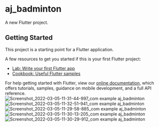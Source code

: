 # aj_badminton

A new Flutter project.

## Getting Started

This project is a starting point for a Flutter application.

A few resources to get you started if this is your first Flutter project:

- [Lab: Write your first Flutter app](https://flutter.dev/docs/get-started/codelab)
- [Cookbook: Useful Flutter samples](https://flutter.dev/docs/cookbook)

For help getting started with Flutter, view our
[online documentation](https://flutter.dev/docs), which offers tutorials,
samples, guidance on mobile development, and a full API reference.
![Screenshot_2022-03-05-11-31-44-997_com example aj_badminton](https://user-images.githubusercontent.com/95268085/157372667-8eb651a0-87a9-4980-88ff-1e6641e09fc2.jpg)
![Screenshot_2022-03-05-11-32-51-941_com example aj_badminton](https://user-images.githubusercontent.com/95268085/157372689-32e89e3a-e8e6-47da-8c89-ba2c85809a96.jpg)
![Screenshot_2022-03-05-11-29-58-885_com example aj_badminton](https://user-images.githubusercontent.com/95268085/157372700-895cd403-b9e8-42d6-8966-cc3d589cb96d.jpg)
![Screenshot_2022-03-05-11-30-13-205_com example aj_badminton](https://user-images.githubusercontent.com/95268085/157372713-706ee86b-fe31-4524-a7e9-3c6083d4395b.jpg)
![Screenshot_2022-03-05-11-30-29-912_com example aj_badminton](https://user-images.githubusercontent.com/95268085/157372719-7feee074-1f8a-4240-8387-9fa75442e235.jpg)

